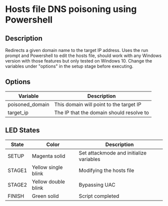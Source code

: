 # Hosts file DNS poisoning using Powershell

## Description
Redirects a given domain name to the target IP address. Uses the run prompt and Powershell to edit the hosts file, should work with any Windows version with those features but only tested on Windows 10.
Change the variables under "options" in the setup stage before executing.

## Options
| Variable        | Description                              |
|-----------------|------------------------------------------|
| poisoned_domain | This domain will point to the target IP  |
| target_ip       | The IP that the domain should resolve to |

## LED States
| State  | Color               | Description                             |
|--------|---------------------|-----------------------------------------|
| SETUP  | Magenta solid       | Set attackmode and initialize variables |
| STAGE1 | Yellow single blink | Modifying the hosts file                |
| STAGE2 | Yellow double blink | Bypassing UAC                           |
| FINISH | Green solid         | Script completed                        |

